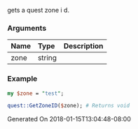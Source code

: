 gets a quest zone i d.
### Arguments
**Name**|**Type**|**Description**
:---|:---|:---
zone|string|

### Example

```perl
my $zone = "test";

quest::GetZoneID($zone); # Returns void
```


Generated On 2018-01-15T13:04:48-08:00